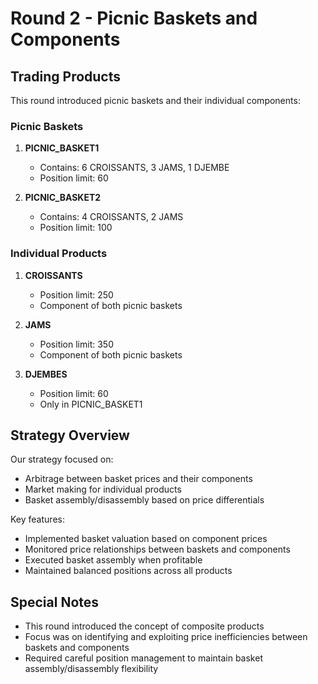 # Round 2 - Picnic Baskets and Components

## Trading Products

This round introduced picnic baskets and their individual components:

### Picnic Baskets
1. **PICNIC_BASKET1**
   - Contains: 6 CROISSANTS, 3 JAMS, 1 DJEMBE
   - Position limit: 60

2. **PICNIC_BASKET2**
   - Contains: 4 CROISSANTS, 2 JAMS
   - Position limit: 100

### Individual Products
1. **CROISSANTS**
   - Position limit: 250
   - Component of both picnic baskets

2. **JAMS**
   - Position limit: 350
   - Component of both picnic baskets

3. **DJEMBES**
   - Position limit: 60
   - Only in PICNIC_BASKET1

## Strategy Overview

Our strategy focused on:
- Arbitrage between basket prices and their components
- Market making for individual products
- Basket assembly/disassembly based on price differentials

Key features:
- Implemented basket valuation based on component prices
- Monitored price relationships between baskets and components
- Executed basket assembly when profitable
- Maintained balanced positions across all products

## Special Notes

- This round introduced the concept of composite products
- Focus was on identifying and exploiting price inefficiencies between baskets and components
- Required careful position management to maintain basket assembly/disassembly flexibility 